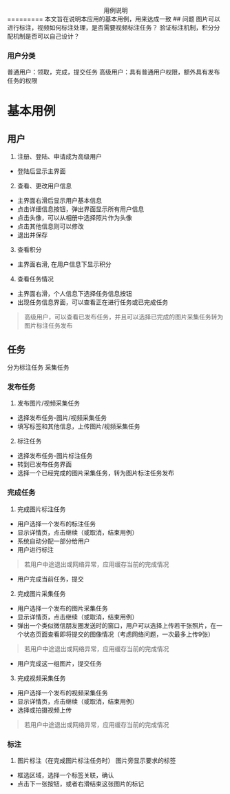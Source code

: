 <center>用例说明</center>
=========
本文旨在说明本应用的基本用例，用来达成一致
## 问题
图片可以进行标注，视频如何标注处理，是否需要视频标注任务？
验证标注机制，积分分配机制是否可以自己设计？

### 用户分类
普通用户：领取，完成，提交任务
高级用户：具有普通用户权限，额外具有发布任务的权限

# 基本用例
## 用户
1. 注册、登陆、申请成为高级用户
* 登陆后显示主界面
2. 查看、更改用户信息
* 主界面右滑后显示用户基本信息
* 点击详细信息按钮，弹出界面显示所有用户信息
* 点击头像，可以从相册中选择照片作为头像
* 点击其他信息则可以修改
* 退出并保存
3. 查看积分
* 主界面右滑, 在用户信息下显示积分

4. 查看任务情况
* 主界面右滑，个人信息下选择任务信息按钮
* 出现任务信息界面，可以查看正在进行任务或已完成任务
> 高级用户，可以查看已发布任务，并且可以选择已完成的图片采集任务转为图片标注任务发布


## 任务
分为标注任务 采集任务
### 发布任务
1. 发布图片/视频采集任务
* 选择发布任务-图片/视频采集任务
* 填写标签和其他信息，上传图片/视频采集任务
2. 标注任务
* 选择发布任务-图片标注任务
* 转到已发布任务界面
* 选择一个已经完成的图片采集任务，转为图片标注任务发布
### 完成任务
1. 完成图片标注任务
* 用户选择一个发布的标注任务
* 显示详情页，点击继续（或取消，结束用例）
* 系统自动分配一部分给用户
* 用户进行标注
> 若用户中途退出或网络异常，应用缓存当前的完成情况

* 用户完成当前任务，提交

2. 完成图片采集任务
* 用户选择一个发布的图片采集任务
* 显示详情页，点击继续（或取消，结束用例）
* 弹出一个类似微信朋友圈发送时的窗口，用户可以选择上传若干张照片，在一个状态页面查看即将提交的图像情况（考虑网络问题，一次最多上传9张）
> 若用户中途退出或网络异常，应用缓存当前的完成情况

* 用户完成这一组图片，提交任务

3. 完成视频采集任务
* 用户选择一个发布的视频采集任务
* 显示详情页，点击继续（或取消，结束用例）
* 选择或拍摄视频上传
> 若用户中途退出或网络异常，应用缓存当前的完成情况

### 标注
1. 图片标注（在完成图片标注任务时）
图片旁显示要求的标签

* 框选区域，选择一个标签关联，确认
* 点击下一张按钮，或者右滑结束这张图片的标记

